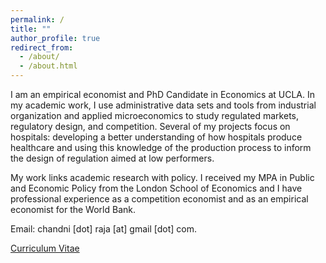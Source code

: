 ```yaml
---
permalink: /
title: ""
author_profile: true
redirect_from: 
  - /about/
  - /about.html
---
```


I am an empirical economist and PhD Candidate in Economics at UCLA. In my academic work, I use administrative data sets and tools from industrial organization and applied microeconomics to study regulated markets, regulatory design, and competition. Several of my projects focus on hospitals: developing a better understanding of how hospitals produce healthcare and using this knowledge of the production process to inform the design of regulation aimed at low performers. 

My work links academic research with policy. I received my MPA in Public and Economic Policy from the London School of Economics and I have professional experience as a competition economist and as an empirical economist for the World Bank.

Email: chandni [dot] raja [at] gmail [dot] com.

[Curriculum Vitae](/assets/pdf/chandni_cv.pdf)
